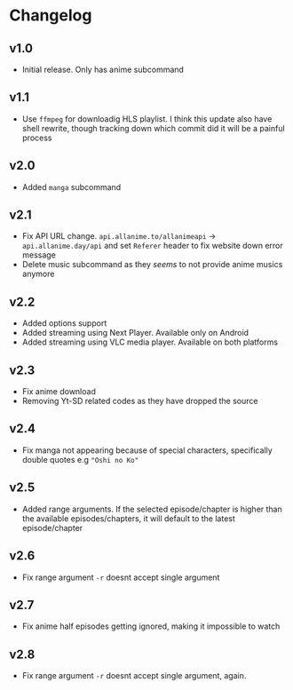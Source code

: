 # Changelog

## v1.0
- Initial release. Only has anime subcommand

## v1.1
- Use `ffmpeg` for downloadig HLS playlist. I think this update also have shell rewrite, though tracking down which commit did it will be a painful process

## v2.0
- Added `manga` subcommand

## v2.1
- Fix API URL change. `api.allanime.to/allanimeapi` -> `api.allanime.day/api` and set `Referer`  header to fix website down error message
- Delete music subcommand as they *seems* to not provide anime musics anymore

## v2.2
- Added options support
- Added streaming using Next Player. Available only on Android
- Added streaming using VLC media player. Available on both platforms

## v2.3
- Fix anime download
- Removing Yt-SD related codes as they have dropped the source

## v2.4
- Fix manga not appearing because of special characters, specifically double quotes e.g `"Oshi no Ko"`

## v2.5
- Added range arguments. If the selected episode/chapter is higher than the available episodes/chapters, it will default to the latest episode/chapter

## v2.6
- Fix range argument `-r` doesnt accept single argument

## v2.7
- Fix anime half episodes getting ignored, making it impossible to watch

## v2.8
- Fix range argument `-r` doesnt accept single argument, again.
